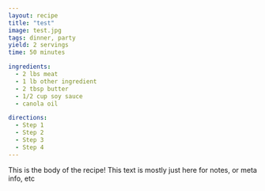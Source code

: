 ```yaml
---
layout: recipe
title: "test"
image: test.jpg
tags: dinner, party
yield: 2 servings
time: 50 minutes

ingredients:
  - 2 lbs meat
  - 1 lb other ingredient
  - 2 tbsp butter
  - 1/2 cup soy sauce
  - canola oil

directions:
  - Step 1
  - Step 2
  - Step 3
  - Step 4
---
```


This is the body of the recipe! This text is mostly just here for notes, or meta info, etc
